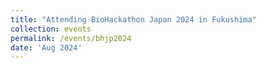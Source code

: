 ```yaml
---
title: "Attending BioHackathon Japan 2024 in Fukushima"
collection: events
permalink: /events/bhjp2024
date: 'Aug 2024'
---
```


